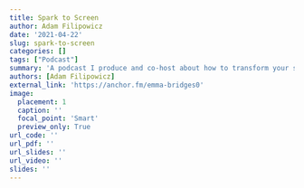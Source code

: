 ```yaml
---
title: Spark to Screen
author: Adam Filipowicz
date: '2021-04-22'
slug: spark-to-screen
categories: []
tags: ["Podcast"]
summary: 'A podcast I produce and co-host about how to transform your spark of passion for film, acting, or comedy into successfully creating work your friends, family, or millions can watch on screen, featuring interviews with people in the entertainment industry.'
authors: [Adam Filipowicz]
external_link: 'https://anchor.fm/emma-bridges0'
image:
  placement: 1
  caption: ''
  focal_point: 'Smart'
  preview_only: True
url_code: ''
url_pdf: ''
url_slides: ''
url_video: ''
slides: ''
---
```

